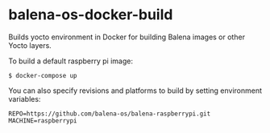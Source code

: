 # balena-os-docker-build
Builds yocto environment in Docker for building Balena images or other Yocto layers.

To build a default raspberry pi image:
```
$ docker-compose up
```

You can also specify revisions and platforms to build by setting environment variables:

```
REPO=https://github.com/balena-os/balena-raspberrypi.git
MACHINE=raspberrypi
```

